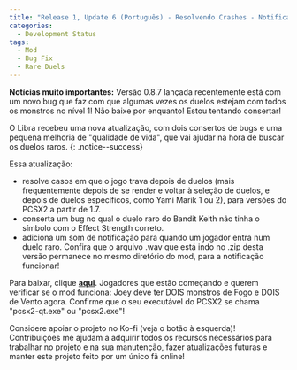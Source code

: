 ```yaml
---
title: "Release 1, Update 6 (Português) - Resolvendo Crashes - Notificações de Duelos Raros - Conserto no Duelo do Keith"
categories:
  - Development Status
tags:
  - Mod
  - Bug Fix
  - Rare Duels
---
```


**Notícias muito importantes:** Versão 0.8.7 lançada recentemente está com um novo bug que faz com que algumas vezes os duelos estejam com todos os monstros no nível 1! Não baixe por enquanto! Estou tentando consertar!

O Libra recebeu uma nova atualização, com dois consertos de bugs e uma pequena melhoria de "qualidade de vida", que vai ajudar na hora de buscar os duelos raros.
{: .notice--success}

Essa atualização:
- resolve casos em que o jogo trava depois de duelos (mais frequentemente depois de se render e voltar à seleção de duelos, e depois de duelos específicos, como Yami Marik 1 ou 2), para versões do PCSX2 a partir de 1.7.
- conserta um bug no qual o duelo raro do Bandit Keith não tinha o símbolo com o Effect Strength correto.
- adiciona um som de notificação para quando um jogador entra num duelo raro. Confira que o arquivo .wav que está indo no .zip desta versão permanece no mesmo diretório do mod, para a notificação funcionar!

Para baixar, clique <a href="../../assets/Releases/Libra Mod - v0.8.7.zip">**aqui**</a>. Jogadores que estão começando e querem verificar se o mod funciona: Joey deve ter DOIS monstros de Fogo e DOIS de Vento agora. Confirme que o seu executável do PCSX2 se chama "pcsx2-qt.exe" ou "pcsx2.exe"!

Considere apoiar o projeto no Ko-fi (veja o botão à esquerda)! Contribuições me ajudam a adquirir todos os recursos necessários para trabalhar no projeto e na sua manutenção, fazer atualizações futuras e manter este projeto feito por um único fã online!

<script type='text/javascript' src='https://storage.ko-fi.com/cdn/widget/Widget_2.js'></script><script type='text/javascript'>kofiwidget2.init('Support Me on Ko-fi', '#000000', 'J3J146LLW');kofiwidget2.draw();</sc
